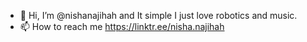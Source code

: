 - 👋 Hi, I’m @nishanajihah and It simple I just love robotics and music.
- 📫 How to reach me
      https://linktr.ee/nisha.najihah

<!---
nishanajihah/nishanajihah is a ✨ special ✨ repository because its `README.md` (this file) appears on your GitHub profile.
You can click the Preview link to take a look at your changes.
--->
